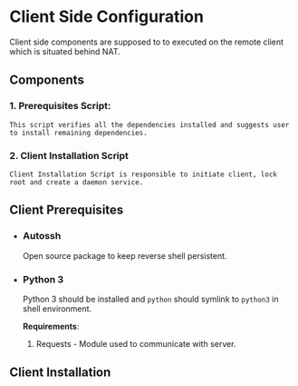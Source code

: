 # Client Side Configuration

Client side components are supposed to to executed on the remote client which is situated behind NAT.

## Components

### **1. Prerequisites Script:**

    This script verifies all the dependencies installed and suggests user to install remaining dependencies.

### **2. Client Installation Script**

    Client Installation Script is responsible to initiate client, lock root and create a daemon service.

## Client Prerequisites

* ### Autossh

    Open source package to keep reverse shell persistent.

* ### Python 3

    Python 3 should be installed and  `python` should symlink to `python3` in shell environment.

    **Requirements**:
    1. Requests - Module used to communicate with server.

## Client Installation
